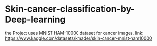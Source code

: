 # Skin-cancer-classification-by-Deep-learning
the Project uses MNIST HAM-10000 dataset for cancer images.
link: https://www.kaggle.com/datasets/kmader/skin-cancer-mnist-ham10000

